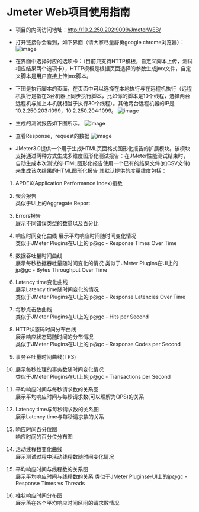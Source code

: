 # Jmeter Web项目使用指南

- 项目的内网访问地址：http://10.2.250.202:9099/JmeterWEB/
- 打开链接你会看到，如下界面（请大家尽量舒勇google chrome浏览器）：
![image](http://of9xsczb1.bkt.clouddn.com/JMeterWEB1.png)
- 在界面中选择对应的选项卡：（目前只支持HTTP模板，自定义脚本上传，测试相应结果两个选项卡），HTTP模板是根据页面选择的参数生成jmx文件，自定义脚本是用户直接上传jmx脚本。
- 下图是执行脚本的页面，在页面中可以选择在本地执行与在远程机执行（远程机执行是指在3台机器上同步执行脚本，比如你的脚本是10个线程，选择两台远程机与加上本机就相当于执行30个线程）。其他两台远程机器的IP是10.2.250.203:1099，10.2.250.204:1099。
![image](http://of9xsczb1.bkt.clouddn.com/JMeterWEB2.png)
- 生成的测试报告如下图所示。
![image](http://of9xsczb1.bkt.clouddn.com/JMeterWEB3.png)
- 查看Response，request的数据
![image](http://of9xsczb1.bkt.clouddn.com/JMeterWEB4.png)

- JMeter3.0提供一个用于生成HTML页面格式图形化报告的扩展模块。该模块支持通过两种方式生成多维度图形化测试报告：在JMeter性能测试结束时，自动生成本次测试的HTML图形化报告使用一个已有的结果文件(如CSV文件)来生成该次结果的HTML图形化报告
其默认提供的度量维度包括：
1. APDEX(Application Performance Index)指数
2.	聚合报告  
类似于UI上的Aggregate Report

3. Errors报告  
展示不同错误类型的数量以及百分比
4. 响应时间变化曲线
展示平均响应时间随时间变化情况  
类似于JMeter Plugins在UI上的jp@gc - Response Times Over Time
5. 数据吞吐量时间曲线  
展示每秒数据吞吐量随时间变化的情况
类似于JMeter Plugins在UI上的jp@gc - Bytes Throughput Over Time
6. Latency time变化曲线  
展示Latency time随时间变化的情况  
类似于JMeter Plugins在UI上的jp@gc - Response Latencies Over Time
7. 每秒点击数曲线  
类似于JMeter Plugins在UI上的jp@gc - Hits per Second
8. HTTP状态码时间分布曲线  
展示响应状态码随时间的分布情况  
类似于JMeter Plugins在UI上的jp@gc - Response Codes per Second
9. 事务吞吐量时间曲线(TPS)  
10. 展示每秒处理的事务数随时间变化情况  
类似于JMeter Plugins在UI上的jp@gc - Transactions per Second
11. 平均响应时间与每秒请求数的关系图  
展示平均响应时间与每秒请求数(可以理解为QPS)的关系
12. Latency time与每秒请求数的关系图  
展示Latency time与每秒请求数的关系  
13. 响应时间百分位图  
响应时间的百分位分布图
14. 活动线程数变化曲线  
展示测试过程中活动线程数随时间变化情况
15. 平均响应时间与线程数的关系图  
展示平均响应时间与线程数的关系
类似于JMeter Plugins在UI上的jp@gc - Response Times vs Threads
16. 柱状响应时间分布图  
展示落在各个平均响应时间区间的请求数情况
